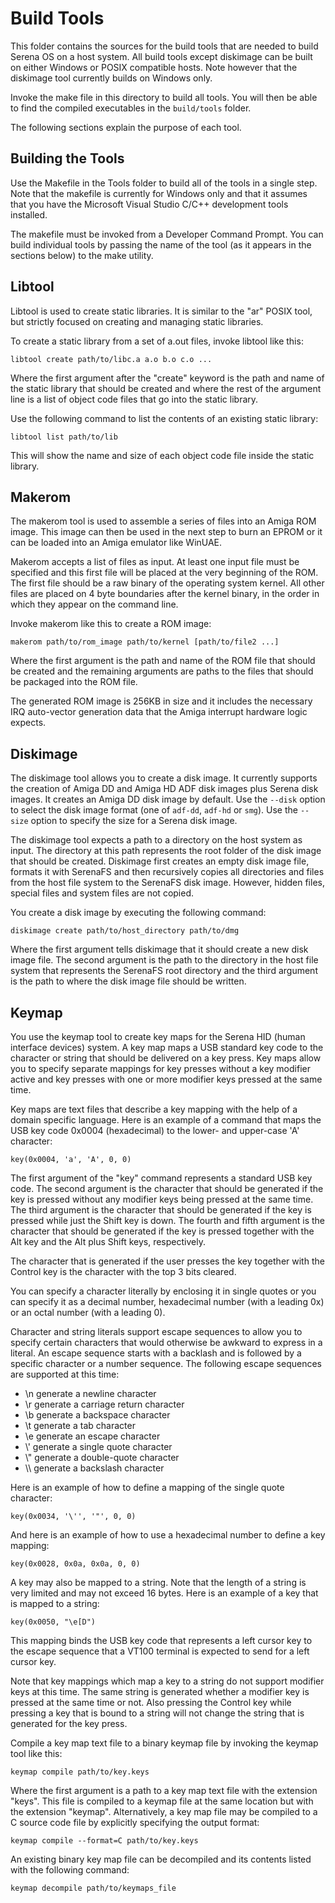 # Build Tools

This folder contains the sources for the build tools that are needed to build Serena OS on a host system. All build tools except diskimage can be built on either Windows or POSIX compatible hosts. Note however that the diskimage tool currently builds on Windows only.

Invoke the make file in this directory to build all tools. You will then be able to find the compiled executables in the `build/tools` folder.

The following sections explain the purpose of each tool.

## Building the Tools

Use the Makefile in the Tools folder to build all of the tools in a single step. Note that the makefile is currently for Windows only and that it assumes that you have the Microsoft Visual Studio C/C++ development tools installed.

The makefile must be invoked from a Developer Command Prompt. You can build individual tools by passing the name of the tool (as it appears in the sections below) to the make utility.

## Libtool

Libtool is used to create static libraries. It is similar to the "ar" POSIX tool, but strictly focused on creating and managing static libraries.

To create a static library from a set of a.out files, invoke libtool like this:

```
libtool create path/to/libc.a a.o b.o c.o ... 
```

Where the first argument after the "create" keyword is the path and name of the static library that should be created and where the rest of the argument line is a list of object code files that go into the static library.

Use the following command to list the contents of an existing static library:

```
libtool list path/to/lib
```

This will show the name and size of each object code file inside the static library.

## Makerom

The makerom tool is used to assemble a series of files into an Amiga ROM image. This image can then be used in the next step to burn an EPROM or it can be loaded into an Amiga emulator like WinUAE.

Makerom accepts a list of files as input. At least one input file must be specified and this first file will be placed at the very beginning of the ROM. The first file should be a raw binary of the operating system kernel. All other files are placed on 4 byte boundaries after the kernel binary, in the order in which they appear on the command line.

Invoke makerom like this to create a ROM image:

```
makerom path/to/rom_image path/to/kernel [path/to/file2 ...]
```

Where the first argument is the path and name of the ROM file that should be created and the remaining arguments are paths to the files that should be packaged into the ROM file.

The generated ROM image is 256KB in size and it includes the necessary IRQ auto-vector generation data that the Amiga interrupt hardware logic expects.

## Diskimage

The diskimage tool allows you to create a disk image. It currently supports the creation of Amiga DD and Amiga HD ADF disk images plus Serena disk images. It creates an Amiga DD disk image by default. Use the `--disk` option to select the disk image format (one of `adf-dd`, `adf-hd` or `smg`). Use the `--size` option to specify the size for a Serena disk image.

The diskimage tool expects a path to a directory on the host system as input. The directory at this path represents the root folder of the disk image that should be created. Diskimage first creates an empty disk image file, formats it with SerenaFS and then recursively copies all directories and files from the host file system to the SerenaFS disk image. However, hidden files, special files and system files are not copied.

You create a disk image by executing the following command:

```
diskimage create path/to/host_directory path/to/dmg
```

Where the first argument tells diskimage that it should create a new disk image file. The second argument is the path to the directory in the host file system that represents the SerenaFS root directory and the third argument is the path to where the disk image file should be written.

## Keymap

You use the keymap tool to create key maps for the Serena HID (human interface devices) system. A key map maps a USB standard key code to the character or string that should be delivered on a key press. Key maps allow you to specify separate mappings for key presses without a key modifier active and key presses with one or more modifier keys pressed at the same time.

Key maps are text files that describe a key mapping with the help of a domain specific language. Here is an example of a command that maps the USB key code 0x0004 (hexadecimal) to the lower- and upper-case 'A' character:

```
key(0x0004, 'a', 'A', 0, 0)
```
The first argument of the "key" command represents a standard USB key code. The second argument is the character that should be generated if the key is pressed without any modifier keys being pressed at the same time. The third argument is the character that should be generated if the key is pressed while just the Shift key is down. The fourth and fifth argument is the character that should be generated if the key is pressed together with the Alt key and the Alt plus Shift keys, respectively.

The character that is generated if the user presses the key together with the Control key is the character with the top 3 bits cleared.

You can specify a character literally by enclosing it in single quotes or you can specify it as a decimal number, hexadecimal number (with a leading 0x) or an octal number (with a leading 0).

Character and string literals support escape sequences to allow you to specify certain characters that would otherwise be awkward to express in a literal. An escape sequence starts with a backlash and is followed by a specific character or a number sequence. The following escape sequences are supported at this time:

* \\n generate a newline character
* \\r generate a carriage return character
* \\b generate a backspace character
* \\t generate a tab character
* \\e generate an escape character
* \\' generate a single quote character
* \\" generate a double-quote character
* \\\\ generate a backslash character

Here is an example of how to define a mapping of the single quote character:

```
key(0x0034, '\'', '"', 0, 0)
```

And here is an example of how to use a hexadecimal number to define a key mapping:

```
key(0x0028, 0x0a, 0x0a, 0, 0)
```

A key may also be mapped to a string. Note that the length of a string is very limited and may not exceed 16 bytes. Here is an example of a key that is mapped to a string:

```
key(0x0050, "\e[D")
```

This mapping binds the USB key code that represents a left cursor key to the escape sequence that a VT100 terminal is expected to send for a left cursor key.

Note that key mappings which map a key to a string do not support modifier keys at this time. The same string is generated whether a modifier key is pressed at the same time or not. Also pressing the Control key while pressing a key that is bound to a string will not change the string that is generated for the key press.

Compile a key map text file to a binary keymap file by invoking the keymap tool like this:

```
keymap compile path/to/key.keys
```

Where the first argument is a path to a key map text file with the extension "keys". This file is compiled to a keymap file at the same location but with the extension "keymap". Alternatively, a key map file may be compiled to a C source code file by explicitly specifying the output format:

```
keymap compile --format=C path/to/key.keys
```

An existing binary key map file can be decompiled and its contents listed with the following command:

```
keymap decompile path/to/keymaps_file
```

